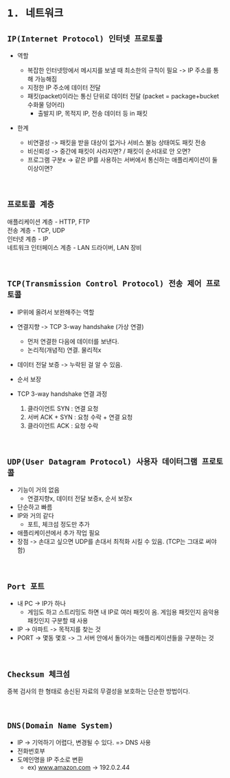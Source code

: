 # `1. 네트워크`

## `IP(Internet Protocol) 인터넷 프로토콜`

- 역할
  - 복잡한 인터넷망에서 메시지를 보낼 때 최소한의 규칙이 필요 -> IP 주소를 통해 가능해짐
  - 지정한 IP 주소에 데이터 전달
  - 패킷(packet)이라는 통신 단위로 데이터 전달 (packet = package+bucket 수화물 덩어리)
    - 출발지 IP, 목적지 IP, 전송 데이터 등 in 패킷 

- 한계
  - 비연결성 -> 패킷을 받을 대상이 없거나 서비스 불능 상태여도 패킷 전송
  - 비신뢰성 -> 중간에 패킷이 사라지면? / 패킷이 순서대로 안 오면?
  - 프로그램 구분x -> 같은 IP를 사용하는 서버에서 통신하는 애플리케이션이 둘 이상이면?

<br>

## `프로토콜 계층`

애플리케이션 계층 - HTTP, FTP <br>
전송 계층 - TCP, UDP <br>
인터넷 계층 - IP <br>
네트워크 인터페이스 계층 - LAN 드라이버, LAN 장비


<br>

## `TCP(Transmission Control Protocol) 전송 제어 프로토콜`

- IP위에 올려서 보완해주는 역할
- 연결지향 -> TCP 3-way handshake (가상 연결)
  - 먼저 연결한 다음에 데이터를 보낸다.
  - 논리적(개념적) 연결. 물리적x
- 데이터 전달 보증 -> 누락된 걸 알 수 있음.
- 순서 보장

- TCP 3-way handshake 연결 과정
  1. 클라이언트 SYN : 연결 요청
  2. 서버 ACK + SYN : 요청 수락 + 연결 요청
  3. 클라이언트 ACK : 요청 수락

<br>

## `UDP(User Datagram Protocol) 사용자 데이터그램 프로토콜`

- 기능이 거의 없음
  - 연결지향x, 데이터 전달 보증x, 순서 보장x
- 단순하고 빠름
- IP와 거의 같다
  - 포트, 체크섬 정도만 추가
- 애플리케이션에서 추가 작업 필요
- 장점 -> 손대고 싶으면 UDP를 손대서 최적화 시킬 수 있음. (TCP는 그대로 써야 함)

<br>

## `Port 포트`

  - 내 PC -> IP가 하나
    - 게임도 하고 스트리밍도 하면 내 IP로 여러 패킷이 옴. 게임용 패킷인지 음악용 패킷인지 구분할 때 사용
  - IP -> 아파트 -> 목적지를 찾는 것
  - PORT -> 몇동 몇호 -> 그 서버 안에서 돌아가는 애플리케이션들을 구분하는 것

<br>

## `Checksum 체크섬`

중복 검사의 한 형태로 송신된 자료의 무결성을 보호하는 단순한 방법이다.

<br>

## `DNS(Domain Name System)`

- IP -> 기억하기 어렵다, 변경될 수 있다. => DNS 사용
- 전화번호부
- 도메인명을 IP 주소로 변환
  - ex) www.amazon.com -> 192.0.2.44
  
